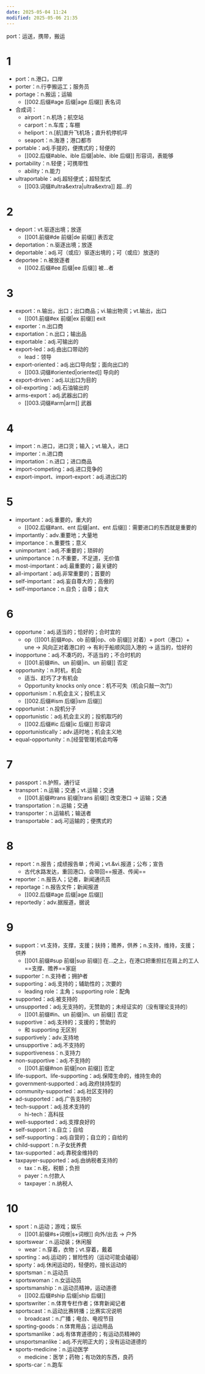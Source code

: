 ```yaml
---
date: 2025-05-04 11:24
modified: 2025-05-06 21:35
---
```


port：运送，携带，搬运

# 1

- port：n.港口，口岸
- porter：n.行李搬运工；服务员
- portage：n.搬运；运输
	- [[002.后缀#age 后缀|age 后缀]] 表名词
- 合成词：
	- airport：n.机场；航空站
	- carport：n.车库；车棚
	- heliport：n.\[航\]直升飞机场；直升机停机坪
	- seaport：n.海港；港口都市
- portable：adj.手提的，便携式的；轻便的
	- [[002.后缀#able、ible 后缀|able、ible 后缀]] 形容词，表能够
- portability：n.轻便；可携带性
	- ability：n.能力
- ultraportable：adj.超轻便式；超轻型式
	- [[003.词缀#ultra&extra|ultra&extra]] 超…的

# 2

- deport：vt.驱逐出境；放逐
	- [[001.前缀#de 前缀|de 前缀]] 表否定
- deportation：n.驱逐出境；放逐
- deportable：adj.可（或应）驱逐出境的；可（或应）放逐的
- deportee：n.被放逐者
	- [[002.后缀#ee 后缀|ee 后缀]] 被...者

# 3

- export：n.输出，出口；出口商品；vi.输出物资；vt.输出，出口
	- [[001.前缀#ex 前缀|ex 前缀]] exit
- exporter：n.出口商
- exportation：n.出口；输出品
- exportable：adj.可输出的
- export-led：adj.由出口带动的
	- lead：领导
- export-oriented：adj.出口导向型；面向出口的
	- [[003.词缀#oriented|oriented]] 导向的
- export-driven：adj.以出口为目的
- oil-exporting：adj.石油输出的
- arms-export：adj.武器出口的
	- [[003.词缀#arm|arm]] 武器

# 4

- import：n.进口，进口货；输入；vt.输入，进口
- importer：n.进口商
- importation：n.进口；进口商品
- import-competing：adj.进口竞争的
- export-import、import-export：adj.进出口的

# 5

- important：adj.重要的，重大的
	- [[002.后缀#ant、ent 后缀|ant、ent 后缀]]：需要进口的东西就是重要的
- importantly：adv.重要地；大量地
- importance：n.重要性；意义
- unimportant：adj.不重要的；琐碎的
- unimportance：n.不重要，不足道，无价值
- most-important：adj.最重要的；最关键的
- all-important：adj.非常重要的；首要的
- self-important：adj.妄自尊大的；高傲的
- self-importance：n.自负；自尊；自大

# 6

- opportune：adj.适当的；恰好的；合时宜的
	- op（[[001.前缀#op、ob 前缀|op、ob 前缀]] 对着）+ port（港口）+ une -> 风向正对着港口的 -> 有利于船顺风回入港的 -> 适当的，恰好的
- inopportune：adj.不凑巧的，不适当的；不合时机的
	- [[001.前缀#in、un 前缀|in、un 前缀]] 否定
- opportunity：n.时机，机会
	- 适当、赶巧了才有机会
	- Opportunity knocks only once：机不可失（机会只敲一次门）
- opportunism：n.机会主义；投机主义
	- [[002.后缀#ism 后缀|ism 后缀]]
- opportunist：n.投机分子
- opportunistic：adj.机会主义的；投机取巧的
	- [[002.后缀#ic 后缀|ic 后缀]] 形容词
- opportunistically：adv.适时地；机会主义地
- equal-opportunity：n.\[经营管理\]机会均等

# 7

- passport：n.护照，通行证
- transport：n.运输；交通；vt.运输；交通
	- [[001.前缀#trans 前缀|trans 前缀]] 改变港口 -> 运输；交通
- transportation：n.运输；交通
- transporter：n.运输机；输送者
- transportable：adj.可运输的；便携式的

# 8

- report：n.报告；成绩报告单；传闻；vt.&vi.报道；公布；宣告
	- 古代水路发达，重回港口，会带回==报道、传闻==
- reporter：n.报告人；记者，新闻通讯员
- reportage：n.报告文件；新闻报道
	- [[002.后缀#age 后缀|age 后缀]]
- reportedly：adv.据报道，据说

# 9

- support：vt.支持，支撑，支援；扶持；赡养，供养；n.支持，维持，支援；供养
	- [[001.前缀#sup 前缀|sup 前缀]] 在...之上，在港口把重担扛在肩上的工人==支撑、赡养==家庭
- supporter：n.支持者；拥护者
- supporting：adj.支持的；辅助性的；次要的
	- leading role：主角；supporting role：配角
- supported：adj.被支持的
- unsupported：adj.无支持的，无赞助的；未经证实的（没有理论支持的）
	- [[001.前缀#in、un 前缀|in、un 前缀]] 否定
- supportive：adj.支持的；支援的；赞助的
	- 和 supporting 无区别
- supportively：adv.支持地
- unsupportive：adj.不支持的
- supportiveness：n.支持力
- non-supportive：adj.不支持的
	- [[001.前缀#non 前缀|non 前缀]] 否定
- life-support、life-supporting：adj.保障生命的，维持生命的
- government-supported：adj.政府扶持型的
- community-supported：adj.社区支持的
- ad-supported：adj.广告支持的
- tech-support：adj.技术支持的
	- hi-tech：高科技
- well-supported：adj.支撑良好的
- self-support：n.自立；自给
- self-supporting：adj.自营的；自立的；自给的
- child-support：n.子女抚养费
- tax-supported：adj.靠税金维持的
- taxpayer-supported：adj.由纳税者支持的
	- tax：n.税，税额；负担
	- payer：n.付款人
	- taxpayer：n.纳税人

# 10

- sport：n.运动；游戏；娱乐
	- [[001.前缀#s+词根|s+词根]] 向外/出去 -> 户外
- sportswear：n.运动装；休闲服
	- wear：n.穿着，衣物；vt.穿着，戴着
- sporting：adj.运动的；冒险性的（运动可能会磕碰）
- sporty：adj.休闲运动的，轻便的，擅长运动的
- sportsman：n.运动员
- sportswoman：n.女运动员
- sportsmanship：n.运动员精神，运动道德
	- [[002.后缀#ship 后缀|ship 后缀]]
- sportswriter：n.体育专栏作者；体育新闻记者
- sportscast：n.运动比赛转播；比赛实况说明
	- broadcast：n.广播；电台、电视节目
- sporting-goods：n.体育用品；运动用品
- sportsmanlike：adj.有体育道德的；有运动员精神的
- unsportsmanlike：adj.不光明正大的；没有运动道德的
- sports-medicine：n.运动医学
	- medicine：医学；药物；有功效的东西，良药
- sports-car：n.跑车
